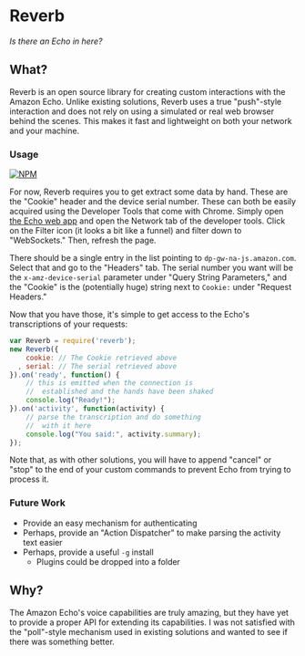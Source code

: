 Reverb
======

*Is there an Echo in here?*

## What?

Reverb is an open source library for creating custom interactions
with the Amazon Echo. Unlike existing solutions, Reverb uses a
true "push"-style interaction and does not rely on using a 
simulated or real web browser behind the scenes. This makes it
fast and lightweight on both your network and your machine.

### Usage

[![NPM](https://nodei.co/npm/reverb.png?mini=true)](https://nodei.co/npm/reverb/)

For now, Reverb requires you to get extract some data by hand.
These are the "Cookie" header and the device serial number. These
can both be easily acquired using the Developer Tools that come
with Chrome. Simply open [the Echo web app](http://echo.amazon.com)
and open the Network tab of the developer tools. Click on the
Filter icon (it looks a bit like a funnel) and filter down to
"WebSockets." Then, refresh the page. 

There should be a single entry in the list pointing to 
`dp-gw-na-js.amazon.com`. Select that and go to the "Headers" tab.
The serial number you want will be the `x-amz-device-serial` 
parameter under "Query String Parameters," and the "Cookie"
is the (potentially huge) string next to `Cookie:` under 
"Request Headers."

Now that you have those, it's simple to get access to the 
Echo's transcriptions of your requests:

```javascript
var Reverb = require('reverb');
new Reverb({
    cookie: // The Cookie retrieved above
  , serial: // The serial retrieved above
}).on('ready', function() {
    // this is emitted when the connection is
    //  established and the hands have been shaked
    console.log("Ready!");
}).on('activity', function(activity) {
    // parse the transcription and do something
    //  with it here
    console.log("You said:", activity.summary);
});
```

Note that, as with other solutions, you will have to append
"cancel" or "stop" to the end of your custom commands to 
prevent Echo from trying to process it.

### Future Work

* Provide an easy mechanism for authenticating
* Perhaps, provide an "Action Dispatcher" to make parsing the activity text easier
* Perhaps, provide a useful `-g` install
    * Plugins could be dropped into a folder

## Why?

The Amazon Echo's voice capabilities are truly amazing, but
they have yet to provide a proper API for extending its
capabilities. I was not satisfied with the "poll"-style 
mechanism used in existing solutions and wanted to see if
there was something better.

